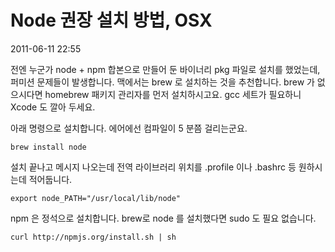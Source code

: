 # Node 권장 설치 방법, OSX

2011-06-11 22:55

전엔 누군가 node + npm 합본으로 만들어 둔 바이너리 pkg 파일로 설치를 했었는데, 퍼미션 문제들이 발생합니다.
맥에서는 brew 로 설치하는 것을 추천합니다.
brew 가 없으시다면 homebrew 패키지 관리자를 먼저 설치하시고요.
gcc 세트가 필요하니 Xcode 도 깔아 두세요.

아래 명령으로 설치합니다.
에어에선 컴파일이 5 분쯤 걸리는군요.

	brew install node

설치 끝나고 메시지 나오는데 전역 라이브러리 위치를 .profile 이나 .bashrc 등 원하시는데 적어둡니다.

	export node_PATH="/usr/local/lib/node" 

npm 은 정석으로 설치합니다.
brew로 node 를 설치했다면 sudo 도 필요 없습니다.

	curl http://npmjs.org/install.sh | sh
	
